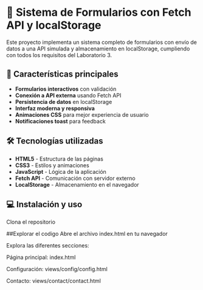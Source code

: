 # 📝 Sistema de Formularios con Fetch API y localStorage

Este proyecto implementa un sistema completo de formularios con envío de datos a una API simulada y almacenamiento en localStorage, cumpliendo con todos los requisitos del Laboratorio 3.

## 🚀 Características principales
- **Formularios interactivos** con validación
- **Conexión a API externa** usando Fetch API
- **Persistencia de datos** en localStorage
- **Interfaz moderna y responsiva**
- **Animaciones CSS** para mejor experiencia de usuario
- **Notificaciones toast** para feedback

## 🛠️ Tecnologías utilizadas
- **HTML5** - Estructura de las páginas
- **CSS3** - Estilos y animaciones
- **JavaScript** - Lógica de la aplicación
- **Fetch API** - Comunicación con servidor externo
- **LocalStorage** - Almacenamiento en el navegador

## 💻 Instalación y uso
Clona el repositorio

##Explorar el codigo
   Abre el archivo index.html en tu navegador

Explora las diferentes secciones:

Página principal: index.html

Configuración: views/config/config.html

Contacto: views/contact/contact.html
